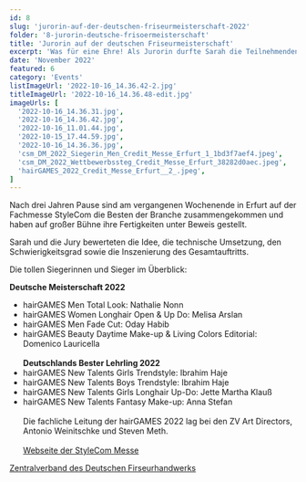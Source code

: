 ```yaml
---
id: 8
slug: 'jurorin-auf-der-deutschen-friseurmeisterschaft-2022'
folder: '8-jurorin-deutsche-frisoermeisterschaft'
title: 'Jurorin auf der deutschen Friseurmeisterschaft'
excerpt: 'Was für eine Ehre! Als Jurorin durfte Sarah die Teilnehmenden der deutschen Friseurmeisterschaft 2022 bewerten.'
date: 'November 2022'
featured: 6
category: 'Events'
listImageUrl: '2022-10-16_14.36.42-2.jpg'
titleImageUrl: '2022-10-16_14.36.48-edit.jpg'
imageUrls: [
  '2022-10-16_14.36.31.jpg',
  '2022-10-16_14.36.42.jpg',
  '2022-10-16_11.01.44.jpg',
  '2022-10-15_17.44.59.jpg',
  '2022-10-16_14.36.36.jpg',
  'csm_DM_2022_Siegerin_Men_Credit_Messe_Erfurt_1_1bd3f7aef4.jpeg',
  'csm_DM_2022_Wettbewerbssteg_Credit_Messe_Erfurt_38282d0aec.jpeg',
  'hairGAMES_2022_Credit_Messe_Erfurt__2_.jpeg',
]
---
```


Nach drei Jahren Pause sind am vergangenen Wochenende in Erfurt auf der Fachmesse StyleCom die Besten der Branche zusammengekommen und haben auf großer Bühne ihre Fertigkeiten unter Beweis gestellt.

Sarah und die Jury bewerteten die Idee, die technische Umsetzung, den Schwierigkeitsgrad sowie die Inszenierung des Gesamtauftritts.

Die tollen Siegerinnen und Sieger im Überblick:

**Deutsche Meisterschaft 2022**
- hairGAMES Men Total Look: Nathalie Nonn
- hairGAMES Women Longhair Open & Up Do: Melisa Arslan
- hairGAMES Men Fade Cut: Oday Habib
- hairGAMES Beauty Daytime Make-up & Living Colors Editorial: Domenico Lauricella
  <br><br>
  **Deutschlands Bester Lehrling 2022**
- hairGAMES New Talents Girls Trendstyle: Ibrahim Haje
- hairGAMES New Talents Boys Trendstyle: Ibrahim Haje
- hairGAMES New Talents Girls Longhair Up-Do: Jette Martha Klauß
- hairGAMES New Talents Fantasy Make-up: Anna Stefan
  <br><br>
  Die fachliche Leitung der hairGAMES 2022 lag bei den ZV Art Directors, Antonio Weinitschke und Steven Meth.
  <br><br>
<a href="https://www.style-com.de/" target="_blank" rel="noopener noreferrer">Webseite der StyleCom Messe</a>

<a href="https://www.friseurhandwerk.de/" target="_blank" rel="noopener noreferrer">Zentralverband des Deutschen Firseurhandwerks</a>
